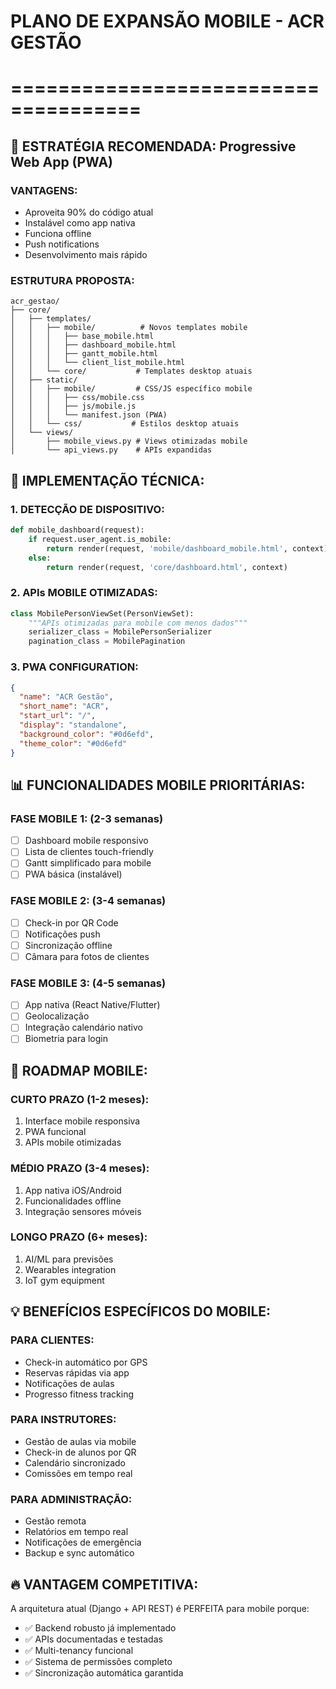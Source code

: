 # PLANO DE EXPANSÃO MOBILE - ACR GESTÃO
# =====================================

## 📱 ESTRATÉGIA RECOMENDADA: Progressive Web App (PWA)

### VANTAGENS:
- Aproveita 90% do código atual
- Instalável como app nativa
- Funciona offline
- Push notifications
- Desenvolvimento mais rápido

### ESTRUTURA PROPOSTA:

```
acr_gestao/
├── core/
│   ├── templates/
│   │   ├── mobile/          # Novos templates mobile
│   │   │   ├── base_mobile.html
│   │   │   ├── dashboard_mobile.html  
│   │   │   ├── gantt_mobile.html
│   │   │   └── client_list_mobile.html
│   │   └── core/           # Templates desktop atuais
│   ├── static/
│   │   ├── mobile/         # CSS/JS específico mobile
│   │   │   ├── css/mobile.css
│   │   │   ├── js/mobile.js
│   │   │   └── manifest.json (PWA)
│   │   └── css/           # Estilos desktop atuais
│   └── views/
│       ├── mobile_views.py # Views otimizadas mobile
│       └── api_views.py    # APIs expandidas
```

## 🔧 IMPLEMENTAÇÃO TÉCNICA:

### 1. DETECÇÃO DE DISPOSITIVO:
```python
def mobile_dashboard(request):
    if request.user_agent.is_mobile:
        return render(request, 'mobile/dashboard_mobile.html', context)
    else:
        return render(request, 'core/dashboard.html', context)
```

### 2. APIs MOBILE OTIMIZADAS:
```python
class MobilePersonViewSet(PersonViewSet):
    """APIs otimizadas para mobile com menos dados"""
    serializer_class = MobilePersonSerializer
    pagination_class = MobilePagination
```

### 3. PWA CONFIGURATION:
```json
{
  "name": "ACR Gestão",
  "short_name": "ACR",
  "start_url": "/",
  "display": "standalone",
  "background_color": "#0d6efd",
  "theme_color": "#0d6efd"
}
```

## 📊 FUNCIONALIDADES MOBILE PRIORITÁRIAS:

### FASE MOBILE 1: (2-3 semanas)
- [ ] Dashboard mobile responsivo
- [ ] Lista de clientes touch-friendly
- [ ] Gantt simplificado para mobile
- [ ] PWA básica (instalável)

### FASE MOBILE 2: (3-4 semanas)  
- [ ] Check-in por QR Code
- [ ] Notificações push
- [ ] Sincronização offline
- [ ] Câmara para fotos de clientes

### FASE MOBILE 3: (4-5 semanas)
- [ ] App nativa (React Native/Flutter)
- [ ] Geolocalização
- [ ] Integração calendário nativo
- [ ] Biometria para login

## 🎯 ROADMAP MOBILE:

### CURTO PRAZO (1-2 meses):
1. Interface mobile responsiva
2. PWA funcional
3. APIs mobile otimizadas

### MÉDIO PRAZO (3-4 meses):
1. App nativa iOS/Android
2. Funcionalidades offline
3. Integração sensores móveis

### LONGO PRAZO (6+ meses):
1. AI/ML para previsões
2. Wearables integration
3. IoT gym equipment

## 💡 BENEFÍCIOS ESPECÍFICOS DO MOBILE:

### PARA CLIENTES:
- Check-in automático por GPS
- Reservas rápidas via app
- Notificações de aulas
- Progresso fitness tracking

### PARA INSTRUTORES:
- Gestão de aulas via mobile
- Check-in de alunos por QR
- Calendário sincronizado
- Comissões em tempo real

### PARA ADMINISTRAÇÃO:
- Gestão remota
- Relatórios em tempo real
- Notificações de emergência
- Backup e sync automático

## 🔥 VANTAGEM COMPETITIVA:

A arquitetura atual (Django + API REST) é PERFEITA para mobile porque:
- ✅ Backend robusto já implementado
- ✅ APIs documentadas e testadas  
- ✅ Multi-tenancy funcional
- ✅ Sistema de permissões completo
- ✅ Sincronização automática garantida
